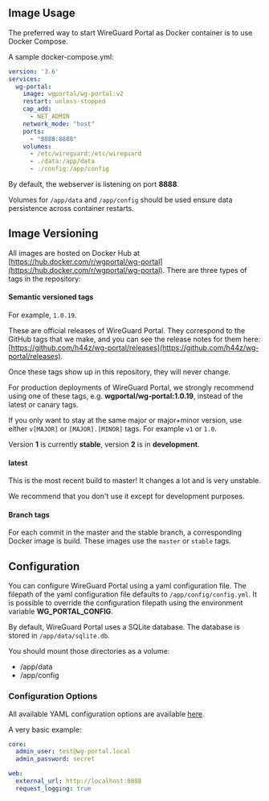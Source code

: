 ## Image Usage

The preferred way to start WireGuard Portal as Docker container is to use Docker Compose.

A sample docker-compose.yml:

```yaml
version: '3.6'
services:
  wg-portal:
    image: wgportal/wg-portal:v2
    restart: unless-stopped
    cap_add:
      - NET_ADMIN
    network_mode: "host"
    ports:
      - "8888:8888"
    volumes:
      - /etc/wireguard:/etc/wireguard
      - ./data:/app/data
      - ./config:/app/config
```

By default, the webserver is listening on port **8888**.

Volumes for `/app/data` and `/app/config` should be used ensure data persistence across container restarts.

## Image Versioning

All images are hosted on Docker Hub at [https://hub.docker.com/r/wgportal/wg-portal](https://hub.docker.com/r/wgportal/wg-portal).
There are three types of tags in the repository:

#### Semantic versioned tags
For example, `1.0.19`.

These are official releases of WireGuard Portal. They correspond to the GitHub tags that we make, and you can see the release notes for them here: [https://github.com/h44z/wg-portal/releases](https://github.com/h44z/wg-portal/releases).

Once these tags show up in this repository, they will never change.

For production deployments of WireGuard Portal, we strongly recommend using one of these tags, e.g. **wgportal/wg-portal:1.0.19**, instead of the latest or canary tags.

If you only want to stay at the same major or major+minor version, use either `v[MAJOR]` or `[MAJOR].[MINOR]` tags. For example `v1` or `1.0`.

Version **1** is currently **stable**, version **2** is in **development**.

#### latest
This is the most recent build to master! It changes a lot and is very unstable.

We recommend that you don't use it except for development purposes.

#### Branch tags
For each commit in the master and the stable branch, a corresponding Docker image is build. These images use the `master` or `stable` tags.



## Configuration
You can configure WireGuard Portal using a yaml configuration file.
The filepath of the yaml configuration file defaults to `/app/config/config.yml`.
It is possible to override the configuration filepath using the environment variable **WG_PORTAL_CONFIG**.

By default, WireGuard Portal uses a SQLite database. The database is stored in `/app/data/sqlite.db`.

You should mount those directories as a volume:
- /app/data
- /app/config

### Configuration Options
All available YAML configuration options are available [here](https://github.com/h44z/wg-portal#configuration).

A very basic example:

```yaml
core:
  admin_user: test@wg-portal.local
  admin_password: secret

web:
  external_url: http://localhost:8888
  request_logging: true
```

